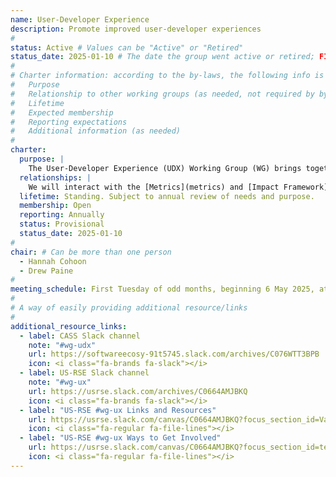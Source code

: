 ```yaml
---
name: User-Developer Experience
description: Promote improved user-developer experiences
#
status: Active # Values can be "Active" or "Retired"
status_date: 2025-01-10 # The date the group went active or retired; FIXME
#
# Charter information: according to the by-laws, the following info is expected:
#   Purpose
#   Relationship to other working groups (as needed, not required by by-laws)
#   Lifetime
#   Expected membership
#   Reporting expectations
#   Additional information (as needed)
#
charter:
  purpose: |
    The User-Developer Experience (UDX) Working Group (WG) brings together groups and individuals interested in science of scientific software development and use.  The UDX WG provides a forum for discussions on understanding and improving how users and developers interact with and experience scientific software. The UDX WG discussions focus on both the libraries and tools used while creating code as well as the software produced through those efforts. Topics include how documentation is presented and maintained; how applications are updated and installed; how code contributions from dispersed developers are managed and integrated; how tasks are arranged into workflows; how web, desktop, and command line interfaces are leveraged; how organizational policies are navigated, and beyond.
  relationships: |
    We will interact with the [Metrics](metrics) and [Impact Framework](impact-framework) WGs if we discover information that could inform efforts of these WGs or can ourselves benefit from their progress.
  lifetime: Standing. Subject to annual review of needs and purpose.
  membership: Open
  reporting: Annually
  status: Provisional
  status_date: 2025-01-10
#
chair: # Can be more than one person
  - Hannah Cohoon
  - Drew Paine
#
meeting_schedule: First Tuesday of odd months, beginning 6 May 2025, at 12:00pm Eastern
#
# A way of easily providing additional resource/links
#
additional_resource_links:
  - label: CASS Slack channel
    note: "#wg-udx"
    url: https://softwareecosy-91t5745.slack.com/archives/C076WTT3BPB
    icon: <i class="fa-brands fa-slack"></i>
  - label: US-RSE Slack channel
    note: "#wg-ux"
    url: https://usrse.slack.com/archives/C0664AMJBKQ
    icon: <i class="fa-brands fa-slack"></i>
  - label: "US-RSE #wg-ux Links and Resources"
    url: https://usrse.slack.com/canvas/C0664AMJBKQ?focus_section_id=VaZ9CA1ONGa
    icon: <i class="fa-regular fa-file-lines"></i>
  - label: "US-RSE #wg-ux Ways to Get Involved"
    url: https://usrse.slack.com/canvas/C0664AMJBKQ?focus_section_id=temp:C:VaZ842fac9ea4954c8b84b1c4638
    icon: <i class="fa-regular fa-file-lines"></i>
---
```

